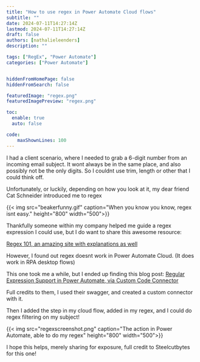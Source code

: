 ```yaml
---
title: "How to use regex in Power Automate Cloud flows"
subtitle: ""
date: 2024-07-11T14:27:14Z
lastmod: 2024-07-11T14:27:14Z
draft: false
authors: [nathalieleenders]
description: ""

tags: ["RegEx", "Power Automate"]
categories: ["Power Automate"]


hiddenFromHomePage: false
hiddenFromSearch: false

featuredImage: "regex.png"
featuredImagePreview: "regex.png"

toc:
  enable: true
  auto: false

code:
    maxShownLines: 100
---
```


I had a client scenario, where I needed to grab a 6-digit number from an incoming email subject. It wont always be in the same place, and also possibly not be the only digits. So I couldnt use trim, length or other that I could think off.

Unfortunately, or luckily, depending on how you look at it, my dear friend Cat Schneider introduced me to regex

{{< img src="beakerfunny.gif" caption="When you know you know, regex isnt easy." height="800" width="500">}}

Thankfully someone within my company helped me guide a regex expression I could use, but I do want to share this awesome resource:

[Regex 101, an amazing site with explanations as well](https://regex101.com/)

However, I found out regex doesnt work in Power Automate Cloud. (It does work in RPA desktop flows)

This one took me a while, but I ended up finding this blog post: [Regular Expression Support in Power Automate, via Custom Code Connector](https://steelcutbytes.com/2021/10/04/regular-expression-support-in-power-automate-via-custom-code-connector/)

Full credits to them, I used their swagger, and created a custom connector with it.

Then I added the step in my cloud flow, added in my regex, and I could do regex filtering on my subject!

{{< img src="regexscreenshot.png" caption="The action in Power Automate, able to do my regex" height="800" width="500">}}

I hope this helps, merely sharing for exposure, full credit to Steelcutbytes for this one!